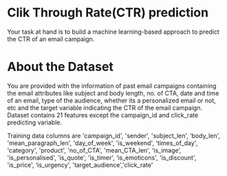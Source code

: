 # Clik Through Rate(CTR) prediction

Your task at hand is to build a machine learning-based approach to predict the CTR of an email campaign.

# About the Dataset
You are provided with the information of past email campaigns containing the email attributes like subject and body length, no. of CTA, date and time of an email, type of the audience, whether its a personalized email or not, etc and the target variable indicating the CTR of the email campaign.
Dataset contains 21 features except the campaign_id and click_rate predicting variable.

Training data columns are
'campaign_id', 'sender', 'subject_len', ‘body_len', 'mean_paragraph_len', 'day_of_week', 'is_weekend', 'times_of_day', 'category', 'product', 'no_of_CTA', 'mean_CTA_len', ‘is_image’, 'is_personalised', 'is_quote', 'is_timer', ‘is_emoticons', 'is_discount', 'is_price', ‘is_urgency', 'target_audience','click_rate'
